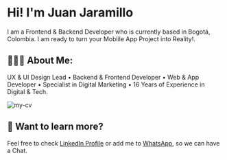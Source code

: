 # Hi! I'm Juan Jaramillo

I am a Frontend & Backend Developer who is currently based in Bogotá, Colombia. I am ready to turn your Moblile App Project into Reality!.

## 👨🏻‍💻 About Me:

UX & UI Design Lead • Backend & Frontend Developer • Web & App Developer • Specialist in Digital Marketing • 16 Years of Experience in Digital & Tech.

![my-cv](https://user-images.githubusercontent.com/357379/210779178-a98f0fb7-6b1a-4068-894c-8e1403e26654.jpg)

## 👀 Want to learn more?

Feel free to check [LinkedIn Profile](https://www.linkedin.com/in/juan-jaramillo-tradebog/) or add me to [WhatsApp](https://wa.link/anay7y), so we can have a Chat.